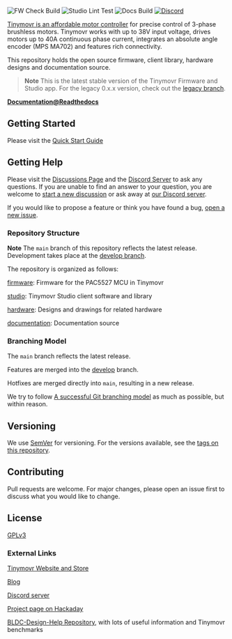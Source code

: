 ![FW Check Build](https://github.com/yconst/tinymovr/workflows/Tinymovr%20Firmware%20Check%2FBuild/badge.svg)
![Studio Lint Test](https://github.com/yconst/tinymovr/workflows/Tinymovr%20Studio%20Lint%2FTest/badge.svg)
![Docs Build](https://github.com/yconst/tinymovr/workflows/Tinymovr%20Docs%20Build/badge.svg)
[![Discord](https://img.shields.io/discord/742400176664084535)](https://discord.gg/CzcCaXbU)

[Tinymovr is an affordable motor controller](https://tinymovr.com) for precise control of 3-phase brushless motors. Tinymovr works with up to 38V input voltage, drives motors up to 40A continuous phase current, integrates an absolute angle encoder (MPS MA702) and features rich connectivity.

This repository holds the open source firmware, client library, hardware designs and documentation source.

> **Note**
This is the latest stable version of the Tinymovr Firmware and Studio app. For the legacy 0.x.x version, check out the [legacy branch](https://github.com/tinymovr/Tinymovr/tree/attic/legacy).

**[Documentation@Readthedocs](https://tinymovr.readthedocs.io)**

## Getting Started

Please visit the [Quick Start Guide](https://tinymovr.readthedocs.io/en/latest/quickstart.html)

## Getting Help

Please visit the [Discussions Page](https://github.com/tinymovr/Tinymovr/discussions) and the [Discord Server](https://discord.gg/vNvmpfthug) to ask any questions. If you are unable to find an answer to your question, you are welcome to [start a new discussion](https://github.com/tinymovr/Tinymovr/discussions/new/choose) or ask away at [our Discord server](https://discord.gg/vNvmpfthug).

If you would like to propose a feature or think you have found a bug, [open a new issue](https://github.com/tinymovr/Tinymovr/issues/new).

### Repository Structure

**Note**
The `main` branch of this repository reflects the latest release. Development takes place at the [develop branch](https://github.com/tinymovr/Tinymovr/tree/develop).

The repository is organized as follows:

[firmware](./firmware/): Firmware for the PAC5527 MCU in Tinymovr

[studio](./studio/): Tinymovr Studio client software and library

[hardware](./hardware): Designs and drawings for related hardware

[documentation](./docs): Documentation source

### Branching Model

The `main` branch reflects the latest release.

Features are merged into the [develop](https://github.com/tinymovr/Tinymovr/tree/develop) branch.

Hotfixes are merged directly into `main`, resulting in a new release.

We try to follow [A successful Git branching model](https://nvie.com/posts/a-successful-git-branching-model/) as much as possible, but within reason.

## Versioning

We use [SemVer](http://semver.org/) for versioning. For the versions available, see the [tags on this repository](https://github.com/tinymovr/tinymovr/tags). 

## Contributing

Pull requests are welcome. For major changes, please open an issue first to discuss what you would like to change.

## License

[GPLv3](https://choosealicense.com/licenses/gpl-3.0/)

### External Links

[Tinymovr Website and Store](https://tinymovr.com)

[Blog](https://tinymovr.com/blogs/news)

[Discord server](https://discord.gg/vNvmpfthug)

[Project page on Hackaday](https://hackaday.io/project/168650-tinymovr-motor-controller)

[BLDC-Design-Help Repository](https://github.com/ThotAlion/BLDC-design-help), with lots of useful information and Tinymovr benchmarks

